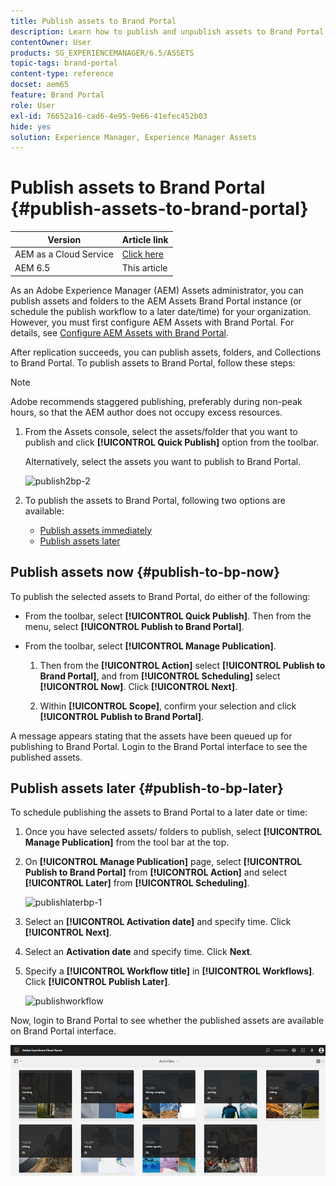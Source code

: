 ```yaml
---
title: Publish assets to Brand Portal
description: Learn how to publish and unpublish assets to Brand Portal.
contentOwner: User
products: SG_EXPERIENCEMANAGER/6.5/ASSETS
topic-tags: brand-portal
content-type: reference
docset: aem65
feature: Brand Portal
role: User
exl-id: 76652a16-cad6-4e95-9e66-41efec452b03
hide: yes
solution: Experience Manager, Experience Manager Assets
---
```

# Publish assets to Brand Portal {#publish-assets-to-brand-portal}

| Version | Article link |
| -------- | ---------------------------- |
| AEM as a Cloud Service  |    [Click here](https://experienceleague.adobe.com/docs/experience-manager-cloud-service/content/assets/brand-portal/publish-to-brand-portal.html?lang=en)                  |
| AEM 6.5     | This article         |

As an Adobe Experience Manager (AEM) Assets administrator, you can publish assets and folders to the AEM Assets Brand Portal instance (or schedule the publish workflow to a later date/time) for your organization. However, you must first configure AEM Assets with Brand Portal. For details, see [Configure AEM Assets with Brand Portal](/help/assets/configure-aem-assets-with-brand-portal.md).

After replication succeeds, you can publish assets, folders, and Collections  to  Brand Portal. To publish assets to Brand Portal, follow these steps:

>[!NOTE]
>
>Adobe recommends staggered publishing, preferably during non-peak hours, so that the AEM author does not occupy excess resources.

1. From the Assets console, select the assets/folder that you want to publish and click **[!UICONTROL Quick Publish]** option from the toolbar.

   Alternatively, select the assets you want to publish to Brand Portal.

   ![publish2bp-2](assets/publish2bp.png)

1. To publish the assets to Brand Portal, following two options are available:
    * [Publish assets immediately](#publish-to-bp-now)
    * [Publish assets later](#publish-to-bp-now)

## Publish assets now {#publish-to-bp-now}

To publish the selected assets to Brand Portal, do either of the following:

* From the toolbar, select **[!UICONTROL Quick Publish]**. Then from the menu, select **[!UICONTROL Publish to Brand Portal]**.

* From the toolbar, select **[!UICONTROL Manage Publication]**.

  1. Then from the **[!UICONTROL Action]** select **[!UICONTROL Publish to Brand Portal]**, and from **[!UICONTROL Scheduling]** select **[!UICONTROL Now]**. Click **[!UICONTROL Next]**.

  2. Within **[!UICONTROL Scope]**, confirm your selection and click **[!UICONTROL Publish to Brand Portal]**.

A message appears stating that the assets have been queued up for publishing to Brand Portal. Login to the Brand Portal interface to see the published assets.

## Publish assets later {#publish-to-bp-later}

To schedule publishing the assets to Brand Portal to a later date or time:

1. Once you have selected assets/ folders to publish, select **[!UICONTROL Manage Publication]** from the tool bar at the top.
  
1. On **[!UICONTROL Manage Publication]** page, select **[!UICONTROL Publish to Brand Portal]** from **[!UICONTROL Action]** and select **[!UICONTROL Later]** from **[!UICONTROL Scheduling]**.

    ![publishlaterbp-1](assets/publishlaterbp-1.png)

1. Select an **[!UICONTROL Activation date]** and specify time. Click **[!UICONTROL Next]**.

1. Select an **Activation date** and specify time. Click **Next**.

1. Specify a **[!UICONTROL Workflow title]** in **[!UICONTROL Workflows]**. Click **[!UICONTROL Publish Later]**.

    ![publishworkflow](assets/publishworkflow.png)

Now, login to Brand Portal to see whether the published assets are available on  Brand  Portal interface.

   ![bp_landingpage](assets/bp_landingpage.png)
